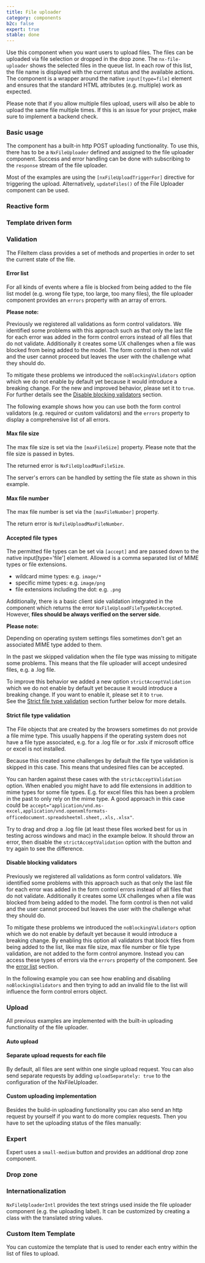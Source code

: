 ```yaml
---
title: File uploader
category: components
b2c: false
expert: true
stable: done
---
```


Use this component when you want users to upload files. The files can be uploaded via file selection or dropped in the drop zone. The `nx-file-uploader` shows the selected files in the queue list. In each row of this list, the file name is displayed with the current status and the available actions. The component is a wrapper around the native `input[type=file]` element and ensures that the standard HTML attributes (e.g. multiple) work as expected.

Please note that if you allow multiple files upload, users will also be able to upload the same file multiple times. If this is an issue for your project, make sure to implement a backend check.

### Basic usage

The component has a built-in http POST uploading functionality. To use this, there has to be a `NxFileUploader` defined and assigned to the file uploader component. Success and error handling can be done with subscribing to the `response` stream of the file uploader.

Most of the examples are using the `[nxFileUploadTriggerFor]` directive for triggering the upload. Alternatively, `updateFiles()` of the File Uploader component can be used.

<!-- example(file-uploader-basic) -->

### Reactive form

<!-- example(file-uploader-reactive) -->

### Template driven form

<!-- example(file-uploader-template-driven) -->

### Validation

The FileItem class provides a set of methods and properties in order to set the current state of the file.

#### Error list
For all kinds of events where a file is blocked from being added to the file list model (e.g. wrong file type, too large, too many files), the file uploader component provides an `errors` property with an array of errors.

<div class="docs-deprecation-warning">
    <strong>Please note: </strong><br>
    <p>Previously we registered all validations as form control validators. We identified some problems with this approach such as that only the last file for each error was added in the form control errors instead of all files that do not validate. Additionally it creates some UX challenges when a file was blocked from being added to the model. The form control is then not valid and the user cannot proceed but leaves the user with the challenge what they should do.</p>
    <p>To mitigate these problems we introduced the <code>noBlockingValidators</code> option which we do not enable by default yet because it would introduce a breaking change. For the new and improved behavior, please set it to <code>true</code>.
    For further details see the <a href="./documentation/file-uploader/overview#disable-blocking-validators">Disable blocking validators</a> section.</p>
</div>

The following example shows how you can use both the form control validators (e.g. required or custom validators) and the `errors` property to display a comprehensive list of all errors.

<!-- example(file-uploader-error-list) -->

#### Max file size

The max file size is set via the `[maxFileSize]` property. Please note that the file size is passed in bytes.

The returned error is `NxFileUploadMaxFileSize`.

The server's errors can be handled by setting the file state as shown in this example.

<!-- example(file-uploader-validation) -->

#### Max file number

The max file number is set via the `[maxFileNumber]` property.

The return error is `NxFileUploadMaxFileNumber`.

<!-- example(file-uploader-max-file-number) -->

#### Accepted file types

The permitted file types can be set via `[accept]` and are passed down to the native input[type='file'] element. Allowed is a comma separated list of MIME types or file extensions.

- wildcard mime types: e.g. `image/*`
- specific mime types: e.g. `image/png`
- file extensions including the dot: e.g. `.png`

Additionally, there is a basic client side validation integrated in the component which returns the error `NxFileUploadFileTypeNotAccepted`. However, **files should be always verified on the server side**.

<div class="docs-deprecation-warning">
  <strong>Please note: </strong><br>
  <p>Depending on operating system settings files sometimes don't get an associated MIME type added to them.</p>
  <p>
  In the past we skipped validation when the file type was missing to mitigate some problems. This means that the file uploader will accept undesired files, e.g. a .log file.</p><p> To improve this behavior we added a new option <code>strictAcceptValidation</code> which we do not enable by default yet because it would introduce a breaking change. If you want to enable it, please set it to <code>true</code>.<br>
  See the <a href="./documentation/file-uploader/overview#strict-file-type-validation">Strict file type validation</a> section further below for more details.</p>
</div>

<!-- example(file-uploader-type-validation) -->

#### Strict file type validation

The File objects that are created by the browsers sometimes do not provide a file mime type. This usually happens if the operating system does not have a file type associated, e.g. for a .log file or for .xslx if microsoft office or excel is not installed.

Because this created some challenges by default the file type validation is skipped in this case. This means that undesired files can be accepted.

You can harden against these cases with the `strictAcceptValidation` option. When enabled you might have to add file extensions in addition to mime types for some file types. E.g. for excel files this has been a problem in the past to only rely on the mime type. A good approach in this case could be  `accept="application/vnd.ms-excel,application/vnd.openxmlformats-officedocument.spreadsheetml.sheet,.xls,.xlsx"`.

Try to drag and drop a .log file (at least these files worked best for us in testing across windows and mac) in the example below. It should throw an error, then disable the `strictAcceptValidation` option with the button and try again to see the difference.

<!-- example(file-uploader-strict-type-validation) -->

#### Disable blocking validators

Previously we registered all validations as form control validators. We identified some problems with this approach such as that only the last file for each error was added in the form control errors instead of all files that do not validate. Additionally it creates some UX challenges when a file was blocked from being added to the model. The form control is then not valid and the user cannot proceed but leaves the user with the challenge what they should do.<br>

To mitigate these problems we introduced the <code>noBlockingValidators</code> option which we do not enable by default yet because it would introduce a breaking change. By enabling this option all validators that block files from being added to the list, like max file size, max file number or file type validation, are not added to the form control anymore. Instead you can access these types of errors via the <code>errors</code> property of the component. See the <a href="./documentation/file-uploader/overview#error-list">error list</a> section.

In the following example you can see how enabling and disabling `noBlockingValidators` and then trying to add an invalid file to the list will influence the form control errors object.

<!-- example(file-uploader-disable-common-validators) -->

### Upload

All previous examples are implemented with the built-in uploading functionality of the file uploader.

#### Auto upload

<!-- example(file-uploader-auto) -->

#### Separate upload requests for each file

By default, all files are sent within one single upload request. You can also send separate requests by adding `uploadSeparately: true` to the configuration of the NxFileUploader.

<!-- example(file-uploader-separate-requests) -->

#### Custom uploading implementation

Besides the build-in uploading functionality you can also send an http request by yourself if you want to do more complex requests. Then you have to set the uploading status of the files manually:

<!-- example(file-uploader-with-request) -->

<div class="docs-expert-container">

### Expert

Expert uses a `small-medium` button and provides an additional drop zone component.

<!-- example(file-uploader-expert) -->

### Drop zone

<!-- example(file-uploader-drop-zone) -->
</div>

### Internationalization

`NxFileUploaderIntl` provides the text strings used inside the file uploader component (e.g. the uploading label). It can be customized by creating a class with the translated string values.

<!-- example(file-uploader-intl) -->

### Custom Item Template

You can customize the template that is used to render each entry within the list of files to upload.

<!-- example(file-uploader-custom-item) -->
